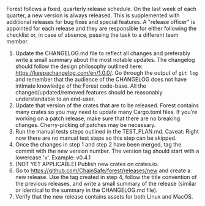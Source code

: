 Forest follows a fixed, quarterly release schedule. On the last week of each
quarter, a new version is always released. This is supplemented with additional
releases for bug fixes and special features. A "release officer" is appointed
for each release and they are responsible for either following the checklist or,
in case of absence, passing the task to a different team member.

1. Update the CHANGELOG.md file to reflect all changes and preferably write a
   small summary about the most notable updates. The changelog should follow the
   design philosophy outlined here: https://keepachangelog.com/en/1.0.0/. Go
   through the output of `git log` and remember that the audience of the
   CHANGELOG does not have intimate knowledge of the Forest code-base. All the
   changed/updated/removed features should be reasonably understandable to an
   end-user.
2. Update that version of the crates that are to be released. Forest contains
   many crates so you may need to update many Cargo.toml files. If you're
   working on a patch release, make sure that there are no breaking changes.
   Cherry-picking of patches may be necessary.
3. Run the manual tests steps outlined in the TEST_PLAN.md. Caveat: Right now
   there are no manual test steps so this step can be skipped.
4. Once the changes in step 1 and step 2 have been merged, tag the commit with
   the new version number. The version tag should start with a lowercase 'v'.
   Example: v0.4.1
5. (NOT YET APPLICABLE) Publish new crates on crates.io.
6. Go to https://github.com/ChainSafe/forest/releases/new and create a new
   release. Use the tag created in step 4, follow the title convention of the
   previous releases, and write a small summary of the release (similar or
   identical to the summary in the CHANGELOG.md file).
7. Verify that the new release contains assets for both Linux and MacOS.
